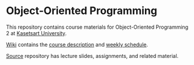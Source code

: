 # Object-Oriented Programming

This repository contains course materials for Object-Oriented Programming 2 at [Kasetsart University](http://www.ku.th).

[Wiki](https://bitbucket.org/skeoop/oop/wiki) contains the [course description](https://bitbucket.org/skeoop/oop/wiki/Home) and [weekly schedule](https://bitbucket.org/skeoop/oop/wiki/Schedule).

[Source](https://bitbucket.org/skeoop/oop/src/master) repository has lecture slides, assignments, and related material.